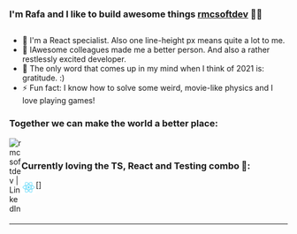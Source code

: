 ### I'm Rafa and I like to build awesome things [rmcsoftdev][website] 👨‍💻

##

- 🔭 I'm a React specialist. Also one line-height px means quite a lot to me.
- 👯 IAwesome colleagues made me a better person. And also a rather restlessly excited developer.
- 🥅 The only word that comes up in my mind when I think of 2021 is: gratitude. :)
- ⚡ Fun fact: I know how to solve some weird, movie-like physics and I love playing games!

### Together we can make the world a better place:

[<img align="left" alt="rmcsoftdev | LinkedIn" width="22px" src="https://cdn.worldvectorlogo.com/logos/linkedin-icon-2.svg" />][linkedin]

<br />

### Currently loving the TS, React and Testing combo 👋:

[<img align="left" alt="React" width="26px" src="https://raw.githubusercontent.com/github/explore/80688e429a7d4ef2fca1e82350fe8e3517d3494d/topics/react/react.png" />]

<br />
<br />

---

[website]: https://www.rmcsoftdev.com
[linkedin]: https://www.linkedin.com/in/rmcsoftdev/
